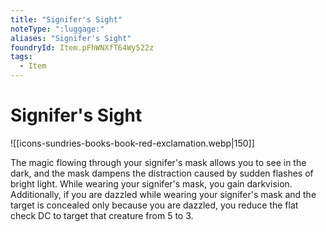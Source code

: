```yaml
---
title: "Signifer's Sight"
noteType: ":luggage:"
aliases: "Signifer's Sight"
foundryId: Item.pFhWNXfT64Wy522z
tags:
  - Item
---
```


# Signifer's Sight
![[icons-sundries-books-book-red-exclamation.webp|150]]

The magic flowing through your signifer's mask allows you to see in the dark, and the mask dampens the distraction caused by sudden flashes of bright light. While wearing your signifer's mask, you gain darkvision. Additionally, if you are dazzled while wearing your signifer's mask and the target is concealed only because you are dazzled, you reduce the flat check DC to target that creature from 5 to 3.

